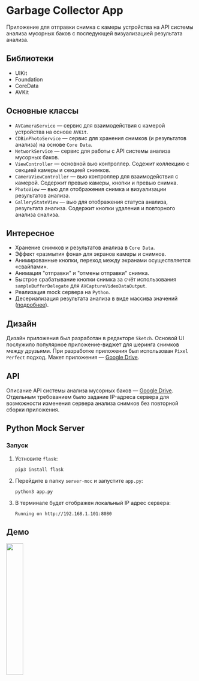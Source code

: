 # Garbage Collector App
Приложение для отправки снимка с камеры устройства на API системы анализа мусорных баков с последующей визуализацией результата анализа.

## Библиотеки
* UIKit
* Foundation
* CoreData
* AVKit

## Основные классы
* `AVCameraService` — сервис для взаимодействия с камерой устройства на основе `AVKit`.
* `CDBinPhotoService` — сервис для хранения снимков (и результатов анализа) на основе `Core Data`.
* `NetworkService` — сервис для работы с API системы анализа мусорных баков.
* `ViewController` — основной вью контроллер. Содежит коллекцию с секцией камеры и секцией снимков.
* `CameraViewController` — вью контроллер для взаимодействия с камерой. Содержит превью камеры, кнопки и превью снимка.
* `PhotoView` — вью для отображения снимка и визуализации результатов анализа. 
* `GalleryStateView` — вью для отображения статуса анализа, результата анализа. Содержит кнопки удаления и повторного анализа снализа.

## Интересное
* Хранение снимков и результатов анализа в `Core Data`.
* Эффект «размытия фона» для экранов камеры и снимков.
* Анимированные кнопки, переход между экранами осуществляется «свайпами».
* Анимация "отправки" и "отмены отправки" снимка.
* Быстрое срабатывание кнопки снимка за счёт использования `sampleBufferDelegate` для `AVCaptureVideoDataOutput`.
* Реализация mock сервера на `Python`.
* Десериализация результата анализа в виде массива значений ([подробнее](#api)).

## Дизайн
Дизайн приложения был разработан в редакторе `Sketch`. Основой UI послужило популярное приложение-виджет для шеринга снимков между друзьями. При разработке приложения был использован `Pixel Perfect` подход. Макет приложения — [Google Drive](https://drive.google.com/file/d/1OKZ-1e8jpJRK4L-uJs9TV89T0V_e-bP3/view?usp=sharing).

## API
Описание API системы анализа мусорных баков — [Google Drive](https://docs.google.com/document/d/1fKcS1dsDmIW5Fo7FFop9WOOyEmCts4-euGtWc2kRgjQ/edit?usp=sharing).
Отдельным требованием было задание IP-адреса сервера для возможности изменения сервера анализа снимков без повторной сборки приложения.

## Python Mock Server
### Запуск

1. Устновите `flask`: 
    ```
    pip3 install flask
    ```
2. Перейдите в папку `server-moc` и запустите `app.py`:
    ```
    python3 app.py
    ```
3. В терминале будет отображен локальный IP адрес сервера:
    ```
    Running on http://192.168.1.101:8080
    ```

## Демо
<p align="left">
  <img src="https://github.com/masnumberone/garbage-collector-ios/assets/95964517/ac8a4a46-8b0c-4dcf-8acf-6c06d59c2068" width="30%"/>
</p
